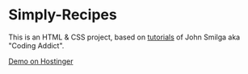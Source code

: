 # Simply-Recipes
 This is an HTML & CSS project, based on [tutorials](https://www.youtube.com/watch?v=4hiXSFpwTQc&list=PLnHJACx3NwAdhoqmE5i_dqSnYHd04doh0&index=2) 
 of John Smilga aka "Coding Addict". 
 

[Demo on Hostinger](https://www.google.com)         



 
